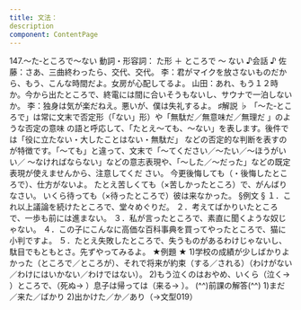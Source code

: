 ```yaml
---
title: 文法：
description
component: ContentPage
---
```



147.～た‐ところで～ない
動詞・形容詞： た形 ＋ ところで ～ ない
♪会話 ♪
佐藤：さあ、三曲終わったら、交代、交代。
李：君がマイクを放さないものだから、もう、こんな時間だよ。女房が心配してるよ。
山田：あれ、もう１２時か。今から出たところで、終電には間に合いそうもないし、サウナで一泊しないか。
李：独身は気が楽だねえ。悪いが、僕は失礼するよ。
♯解説 ♭
「～た‐ところで」は常に文末で否定形（「ない」形）や「無駄だ／無意味だ／無理だ 」のような否定の意味 の語と呼応して、「たとえ～ても、～ない」を表します。後件では「役に立たない・大したことはない・無駄だ」 などの否定的な判断を表すのが特徴です。「～ても」と違って、文末で「～てください／～たい／～ほうがいい／
～なければならない」などの意志表現や、「～した／～だった」などの既定表現が使えませんから、注意してくだ さい。
今更後悔しても（・後悔したところで）、仕方がないよ。 たとえ苦しくても（×苦しかったところ）で、がんばりなさい。 いくら待っても（×待ったところで）彼は来なかった。
§例文 §
１．これ以上議論を続けたところで、堂々めぐりだ。
２．考えてばかりいたところで、一歩も前には進まない。
３．私が言ったところで、素直に聞くような奴じゃない。
４．この子にこんなに高価な百科事典を買ってやったところで、猫に小判ですよ。
５．たとえ失敗したところで、失うものがあるわけじゃないし、駄目でもともとさ。先ずやってみるよ。
★例題 ★
1)学校の成績が少しばかりよかった（ところで／ところが）、それで将来が約束（する／される）（わけがない
／わけにはいかない／わけではない）。
2)もう泣くのはおやめ、いくら（泣く→ ）ところで、（死ぬ→ ）息子は帰っては（来る→ ）。
(^^)前課の解答(^^)
1)まだ／来た／ばかり
2)出かけた／か／あり（→文型019）
